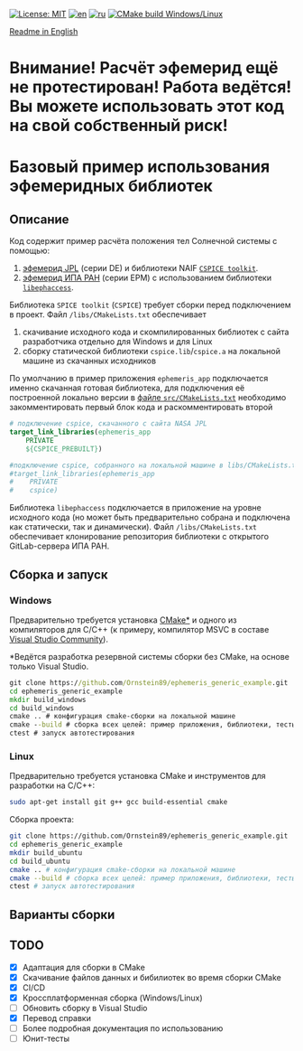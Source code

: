 [![License: MIT](https://img.shields.io/badge/License-MIT-yellow.svg)](https://opensource.org/licenses/MIT) [![en](https://img.shields.io/badge/lang-en-green.svg)](README.md) [![ru](https://img.shields.io/badge/lang-ru-green.svg)](README.RU.md) [![CMake build Windows/Linux](https://github.com/Ornstein89/ephemeris_generic_example/actions/workflows/cmake-multi-platform.yml/badge.svg)](https://github.com/Ornstein89/ephemeris_generic_example/actions/workflows/cmake-multi-platform.yml)

[Readme in English](README.md)

# Внимание! Расчёт эфемерид ещё не протестирован! Работа ведётся! Вы можете использовать этот код на свой собственный риск!

# Базовый пример использования эфемеридных библиотек

## Описание

Код содержит пример расчёта положения тел Солнечной системы с помощью:

1) [эфемерид JPL](https://ssd.jpl.nasa.gov/planets/eph_export.html) (серии DE) и библиотеки NAIF [`CSPICE toolkit`](https://naif.jpl.nasa.gov/naif/toolkit.html).
2) [эфемерид ИПА РАН](https://iaaras.ru/dept/ephemeris/epm/) (серии EPM) с использованием библиотеки [`libephaccess`](https://gitlab.iaaras.ru/iaaras/ephemeris-access).

Библиотека `SPICE toolkit` (`CSPICE`) требует сборки перед подключением в проект. Файл `/libs/CMakeLists.txt` обеспечивает

1) скачивание исходного кода и скомпилированных библиотек с сайта разработчика отдельно для Windows и для Linux
2) сборку статической библиотеки `cspice.lib`/`cspice.a` на локальной машине из скачанных исходников

По умолчанию в пример приложения `ephemeris_app` подключается именно скачанная готовая библиотека, для подключения её построенной локально версии в [файле `src/CMakeLists.txt`](./src/CMakeLists.txt?plain=1#L33-L41) необходимо закомментировать первый блок кода и раскомментировать второй

```cmake
# подключение cspice, скачанного с сайта NASA JPL
target_link_libraries(ephemeris_app
    PRIVATE
    ${CSPICE_PREBUILT})

#подключение cspice, собранного на локальной машине в libs/CMakeLists.txt
#target_link_libraries(ephemeris_app
#    PRIVATE
#    cspice)
```

Библиотека `libephaccess` подключается в приложение на уровне исходного кода (но может быть предварительно собрана и подключена как статически, так и динамически). Файл `/libs/CMakeLists.txt` обеспечивает клонирование репозитория библиотеки с открытого GitLab-сервера ИПА РАН.

## Сборка и запуск

### Windows

Предварительно требуется установка [CMake*](https://cmake.org/download/) и одного из компиляторов для C/C++ (к примеру, компилятор MSVC в составе [Visual Studio Community](https://learn.microsoft.com/ru-ru/cpp/build/vscpp-step-0-installation)).

*Ведётся разработка резервной системы сборки без CMake, на основе только Visual Studio.

```bat
git clone https://github.com/Ornstein89/ephemeris_generic_example.git
cd ephemeris_generic_example
mkdir build_windows
cd build_windows
cmake .. # конфигурация cmake-сборки на локальной машине
cmake --build # сборка всех целей: пример приложения, библиотеки, тесты
ctest # запуск автотестирования
```

### Linux

Предварительно требуется установка CMake и инструментов для разработки на C/C++:

```bash
sudo apt-get install git g++ gcc build-essential cmake
```

Сборка проекта:

```bash
git clone https://github.com/Ornstein89/ephemeris_generic_example.git
cd ephemeris_generic_example
mkdir build_ubuntu
cd build_ubuntu
cmake .. # конфигурация cmake-сборки на локальной машине
cmake --build # сборка всех целей: пример приложения, библиотеки, тесты
ctest # запуск автотестирования
```

## Варианты сборки

## TODO

* [x] Адаптация для сборки в CMake
* [x] Скачивание файлов данных и бибилиотек во время сборки CMake
* [x] CI/CD
* [x] Кроссплатформенная сборка (Windows/Linux)
* [ ] Обновить сборку  в Visual Studio
* [x] Перевод справки
* [ ] Более подробная документация по использованию
* [ ] Юнит-тесты
